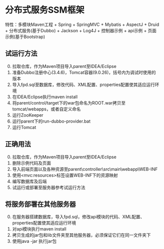 # 分布式服务SSM框架
特性：多模块Maven工程 + Spring + SpringMVC + Mybatis + AspectJ + Druid + 分布式服务(基于Dubbo) + Jackson + Log4J + 控制器示例 + api示例 + 页面示例(基于Bootstrap)
## 试运行方法
0. 拉取仓库，作为Maven项目导入parent至IDEA/Eclipse
1. 准备Dubbo注册中心(3.4.6)，Tomcat容器(9.0.26)，括号内为调试时使用的版本
2. 导入fpd.sql至数据库，修改代码、XML配置、properties配置使其适应运行环境
3. 在IDEA/Eclipse执行maven install
4. 将parent/control/target下的war包命名为ROOT.war拷贝至tomcat/webapps，或者自定义命名
5. 运行ZooKeeper
6. 运行parent下的run-dubbo-provider.bat
7. 运行Tomcat
## 正确用法
0. 拉取仓库，作为Maven项目导入parent至IDEA/Eclipse
1. 删除示例代码及页面
2. 导入前端页面以及各种资源至parent\controller\src\main\webapp\WEB-INF
3. 使用&lt;mvc:resources&gt;标签设置WEB-INF下的资源映射
4. 编写数据库及后端
5. 试运行或部署至服务器参考试运行方法
## 将服务部署在其他服务器
0. 在服务器搭建数据库，导入fpd.sql，修改api模块的代码、XML配置、properties配置使其适应运行环境
1. 对api模块执行maven install
2. 拷贝生成的jar包和lib文件夹至其他服务器，必须保证它们在同一文件夹下
3. 使用java -jar 执行jar包
